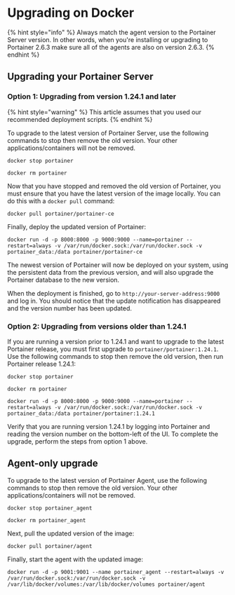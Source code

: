 # Upgrading on Docker

{% hint style="info" %}
Always match the agent version to the Portainer Server version. In other words, when you're installing or upgrading to Portainer 2.6.3 make sure all of the agents are also on version 2.6.3.
{% endhint %}

## Upgrading your Portainer Server

### Option 1: Upgrading from version 1.24.1 and later

{% hint style="warning" %}
This article assumes that you used our recommended deployment scripts.
{% endhint %}

To upgrade to the latest version of Portainer Server, use the following commands to stop then remove the old version. Your other applications/containers will not be removed.

```text
docker stop portainer
```

```text
docker rm portainer
```

Now that you have stopped and removed the old version of Portainer, you must ensure that you have the latest version of the image locally. You can do this with a `docker pull` command:

```text
docker pull portainer/portainer-ce
```

Finally, deploy the updated version of Portainer:

```text
docker run -d -p 8000:8000 -p 9000:9000 --name=portainer --restart=always -v /var/run/docker.sock:/var/run/docker.sock -v portainer_data:/data portainer/portainer-ce
```

The newest version of Portainer will now be deployed on your system, using the persistent data from the previous version, and will also upgrade the Portainer database to the new version.

When the deployment is finished, go to `http://your-server-address:9000` and log in. You should notice that the update notification has disappeared and the version number has been updated.

### **Option 2: Upgrading from versions older than 1.24.1**

If you are running a version prior to 1.24.1 and want to upgrade to the latest Portainer release, you must first upgrade to `portainer/portainer:1.24.1`. Use the following commands to stop then remove the old version, then run Portainer release 1.24.1:

```text
docker stop portainer

docker rm portainer

docker run -d -p 8000:8000 -p 9000:9000 --name=portainer --restart=always -v /var/run/docker.sock:/var/run/docker.sock -v portainer_data:/data portainer/portainer:1.24.1
```

Verify that you are running version 1.24.1 by logging into Portainer and reading the version number on the bottom-left of the UI. To complete the upgrade, perform the steps from option 1 above.

## Agent-only upgrade

To upgrade to the latest version of Portainer Agent, use the following commands to stop then remove the old version. Your other applications/containers will not be removed.

```text
docker stop portainer_agent
```

```text
docker rm portainer_agent
```

Next, pull the updated version of the image:

```text
docker pull portainer/agent
```

Finally, start the agent with the updated image:

```text
docker run -d -p 9001:9001 --name portainer_agent --restart=always -v /var/run/docker.sock:/var/run/docker.sock -v /var/lib/docker/volumes:/var/lib/docker/volumes portainer/agent
```


